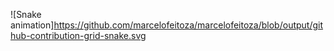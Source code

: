 ![Snake animation]https://github.com/marcelofeitoza/marcelofeitoza/blob/output/github-contribution-grid-snake.svg
